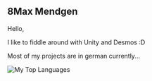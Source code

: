 8Max Mendgen
---

Hello, 

I like to fiddle around with Unity and Desmos :D

Most of my projects are in german currently...

![My Top Languages](https://github-readme-stats.vercel.app/api/top-langs/?username=MaxMendgen&theme=dark&show_icons=true&hide_border=true&layout=compact)

<!--
**MaxMendgen/MaxMendgen** is a ✨ _special_ ✨ repository because its `README.md` (this file) appears on your GitHub profile.

Here are some ideas to get you started:

- 🔭 I’m currently working on ...
- 🌱 I’m currently learning ...
- 👯 I’m looking to collaborate on ...
- 🤔 I’m looking for help with ...
- 💬 Ask me about ...
- 📫 How to reach me: ...
- 😄 Pronouns: ...
- ⚡ Fun fact: ...
-->
